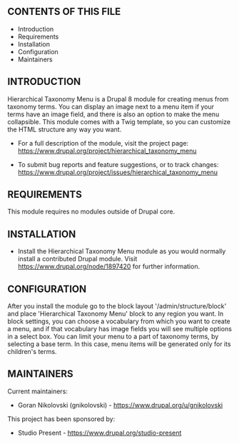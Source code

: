 CONTENTS OF THIS FILE
---------------------

 * Introduction
 * Requirements
 * Installation
 * Configuration
 * Maintainers


INTRODUCTION
------------

Hierarchical Taxonomy Menu is a Drupal 8 module for creating menus from taxonomy
terms. You can display an image next to a menu item if your terms have an image
field, and there is also an option to make the menu collapsible. This module
comes with a Twig template, so you can customize the HTML structure any way you
want.

 * For a full description of the module, visit the project page:
   https://www.drupal.org/project/hierarchical_taxonomy_menu

 * To submit bug reports and feature suggestions, or to track changes:
   https://www.drupal.org/project/issues/hierarchical_taxonomy_menu


REQUIREMENTS
------------

This module requires no modules outside of Drupal core.


INSTALLATION
------------

 * Install the Hierarchical Taxonomy Menu module as you would normally install a
   contributed Drupal module. Visit https://www.drupal.org/node/1897420 for
   further information.


CONFIGURATION
-------------

After you install the module go to the block layout '/admin/structure/block' and
place 'Hierarchical Taxonomy Menu' block to any region you want. In block
settings, you can choose a vocabulary from which you want to create a menu, and
if that vocabulary has image fields you will see multiple options in a select
box. You can limit your menu to a part of taxonomy terms, by selecting a base
term. In this case, menu items will be generated only for its children's terms.


MAINTAINERS
-----------

Current maintainers:
 * Goran Nikolovski (gnikolovski) - https://www.drupal.org/u/gnikolovski

This project has been sponsored by:
 * Studio Present - https://www.drupal.org/studio-present
